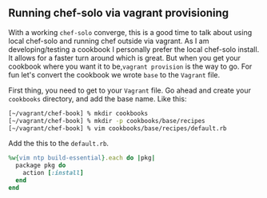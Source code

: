 Running chef-solo via vagrant provisioning
------------------------------------------

With a working `chef-solo` converge, this is a good time to talk about using local chef-solo and running chef outside via vagrant. As I am developing/testing a cookbook I personally prefer the local chef-solo install. It allows for a faster turn around which is great. But when you get your cookbook where you want it to be,`vagrant provision` is the way to go. For fun let's convert the cookbook we wrote `base` to the `Vagrant` file.

First thing, you need to get to your `Vagrant` file. Go ahead and create your `cookbooks` directory, and add the base name. Like this:
```bash
[~/vagrant/chef-book] % mkdir cookbooks
[~/vagrant/chef-book] % mkdir -p cookbooks/base/recipes
[~/vagrant/chef-book] % vim cookbooks/base/recipes/default.rb
```
Add the this to the `default.rb`.
```ruby
%w{vim ntp build-essential}.each do |pkg|
  package pkg do
    action [:install]
  end
end
```

